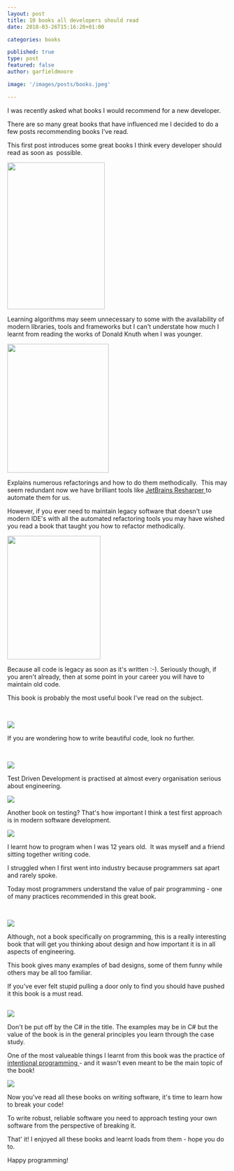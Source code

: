 ```yaml
---
layout: post
title: 10 books all developers should read
date: 2018-03-26T15:16:20+01:00

categories: books

published: true
type: post
featured: false
author: garfieldmoore

image: '/images/posts/books.jpeg'

---
```


I was recently asked what books I would recommend for a new developer.

There are so many great books that have influenced me I decided to do a few posts recommending books I've read.

This first post introduces some great books I think every developer should read as soon as  possible.

<a href="https://www.amazon.co.uk/gp/product/B01AY4ZHKO/ref=as_li_tl?ie=UTF8&camp=1634&creative=6738&creativeASIN=B01AY4ZHKO&linkCode=as2&tag=garfieldmoore-21&linkId=caf975dcb08be8a7120a1eec3d07181d" target="_blank" rel="noopener"><img class=" aligncenter" src="//ws-eu.amazon-adsystem.com/widgets/q?_encoding=UTF8&MarketPlace=GB&ASIN=B01AY4ZHKO&ServiceVersion=20070822&ID=AsinImage&WS=1&Format=_SL250_&tag=garfieldmoore-21" width="223" height="335" border="0" /></a><img style="border:none !important;margin:0!important;" src="//ir-uk.amazon-adsystem.com/e/ir?t=garfieldmoore-21&l=am2&o=2&a=B01AY4ZHKO" alt="" width="1" height="1" border="0" />

Learning algorithms may seem unnecessary to some with the availability of modern libraries, tools and frameworks but I can't understate how much I learnt from reading the works of Donald Knuth when I was younger.

<a href="https://www.amazon.co.uk/gp/product/0201485672/ref=as_li_tl?ie=UTF8&camp=1634&creative=6738&creativeASIN=0201485672&linkCode=as2&tag=garfieldmoore-21&linkId=c54947e1ac187fc76a3b07b8633f2a87" target="_blank" rel="noopener"><img class=" aligncenter" src="//ws-eu.amazon-adsystem.com/widgets/q?_encoding=UTF8&MarketPlace=GB&ASIN=0201485672&ServiceVersion=20070822&ID=AsinImage&WS=1&Format=_SL250_&tag=garfieldmoore-21" width="232" height="294" border="0" /></a><img style="border:none !important;margin:0!important;" src="//ir-uk.amazon-adsystem.com/e/ir?t=garfieldmoore-21&l=am2&o=2&a=0201485672" alt="" width="1" height="1" border="0" />

Explains numerous refactorings and how to do them methodically.  This may seem redundant now we have brilliant tools like <a href="https://www.jetbrains.com/resharper/">JetBrains Resharper </a>to automate them for us.

However, if you ever need to maintain legacy software that doesn't use modern IDE's with all the automated refactoring tools you may have wished you read a book that taught you how to refactor methodically.

<a href="https://www.amazon.co.uk/gp/product/B005OYHF0A/ref=as_li_tl?ie=UTF8&camp=1634&creative=6738&creativeASIN=B005OYHF0A&linkCode=as2&tag=garfieldmoore-21&linkId=dac58744c7f44fbba09ad4463dc51384" target="_blank" rel="noopener"><img class=" aligncenter" src="//ws-eu.amazon-adsystem.com/widgets/q?_encoding=UTF8&MarketPlace=GB&ASIN=B005OYHF0A&ServiceVersion=20070822&ID=AsinImage&WS=1&Format=_SL250_&tag=garfieldmoore-21" width="213" height="282" border="0" /></a><img style="border:none !important;margin:0!important;" src="//ir-uk.amazon-adsystem.com/e/ir?t=garfieldmoore-21&l=am2&o=2&a=B005OYHF0A" alt="" width="1" height="1" border="0" />

Because all code is legacy as soon as it's written :-). Seriously though, if you aren't already, then at some point in your career you will have to maintain old code.

This book is probably the most useful book I've read on the subject.

 

<a href="https://www.amazon.co.uk/gp/product/0132350882/ref=as_li_tl?ie=UTF8&camp=1634&creative=6738&creativeASIN=0132350882&linkCode=as2&tag=garfieldmoore-21&linkId=1dfd284dd9bfa4102cc3d8e7d4633a5e" target="_blank" rel="noopener"><img class=" aligncenter" src="//ws-eu.amazon-adsystem.com/widgets/q?_encoding=UTF8&MarketPlace=GB&ASIN=0132350882&ServiceVersion=20070822&ID=AsinImage&WS=1&Format=_SL250_&tag=garfieldmoore-21" border="0" /></a><img style="border:none !important;margin:0!important;" src="//ir-uk.amazon-adsystem.com/e/ir?t=garfieldmoore-21&l=am2&o=2&a=0132350882" alt="" width="1" height="1" border="0" />

If you are wondering how to write beautiful code, look no further.

 

<a href="https://www.amazon.co.uk/gp/product/0321146530/ref=as_li_tl?ie=UTF8&camp=1634&creative=6738&creativeASIN=0321146530&linkCode=as2&tag=garfieldmoore-21&linkId=6ee28e3234fe85b6e07d5486377677ea" target="_blank" rel="noopener"><img class=" aligncenter" src="//ws-eu.amazon-adsystem.com/widgets/q?_encoding=UTF8&MarketPlace=GB&ASIN=0321146530&ServiceVersion=20070822&ID=AsinImage&WS=1&Format=_SL250_&tag=garfieldmoore-21" border="0" /></a><img style="border:none !important;margin:0!important;" src="//ir-uk.amazon-adsystem.com/e/ir?t=garfieldmoore-21&l=am2&o=2&a=0321146530" alt="" width="1" height="1" border="0" />

Test Driven Development is practised at almost every organisation serious about engineering.

<a href="https://www.amazon.co.uk/gp/product/0321503627/ref=as_li_tl?ie=UTF8&camp=1634&creative=6738&creativeASIN=0321503627&linkCode=as2&tag=garfieldmoore-21&linkId=b21eb870d596f3f9baaaeaadfb09803e" target="_blank" rel="noopener"><img class=" aligncenter" src="//ws-eu.amazon-adsystem.com/widgets/q?_encoding=UTF8&MarketPlace=GB&ASIN=0321503627&ServiceVersion=20070822&ID=AsinImage&WS=1&Format=_SL250_&tag=garfieldmoore-21" border="0" /></a><img style="border:none !important;margin:0!important;" src="//ir-uk.amazon-adsystem.com/e/ir?t=garfieldmoore-21&l=am2&o=2&a=0321503627" alt="" width="1" height="1" border="0" />

Another book on testing? That's how important I think a test first approach is in modern software development.

<a href="https://www.amazon.co.uk/gp/product/0321278658/ref=as_li_tl?ie=UTF8&camp=1634&creative=6738&creativeASIN=0321278658&linkCode=as2&tag=garfieldmoore-21&linkId=8f2275cac6c2196f697855e6380ee54b" target="_blank" rel="noopener"><img class=" aligncenter" src="//ws-eu.amazon-adsystem.com/widgets/q?_encoding=UTF8&MarketPlace=GB&ASIN=0321278658&ServiceVersion=20070822&ID=AsinImage&WS=1&Format=_SL250_&tag=garfieldmoore-21" border="0" /></a><img style="border:none !important;margin:0!important;" src="//ir-uk.amazon-adsystem.com/e/ir?t=garfieldmoore-21&l=am2&o=2&a=0321278658" alt="" width="1" height="1" border="0" />

I learnt how to program when I was 12 years old.  It was myself and a friend sitting together writing code.

I struggled when I first went into industry because programmers sat apart and rarely spoke.

Today most programmers understand the value of pair programming - one of many practices recommended in this great book.

 

<a href="https://www.amazon.co.uk/gp/product/B06XCCZJ4L/ref=as_li_tl?ie=UTF8&camp=1634&creative=6738&creativeASIN=B06XCCZJ4L&linkCode=as2&tag=garfieldmoore-21&linkId=35982260a2ea1efe7f1a40f0fe1d5922" target="_blank" rel="noopener"><img class=" aligncenter" src="//ws-eu.amazon-adsystem.com/widgets/q?_encoding=UTF8&MarketPlace=GB&ASIN=B06XCCZJ4L&ServiceVersion=20070822&ID=AsinImage&WS=1&Format=_SL250_&tag=garfieldmoore-21" border="0" /></a>

Although, not a book specifically on programming, this is a really interesting book that will get you thinking about design and how important it is in all aspects of engineering.

This book gives many examples of bad designs, some of them funny while others may be all too familiar.

If you've ever felt stupid pulling a door only to find you should have pushed it this book is a must read.

<img style="border:none !important;margin:0!important;" src="//ir-uk.amazon-adsystem.com/e/ir?t=garfieldmoore-21&l=am2&o=2&a=B06XCCZJ4L" alt="" width="1" height="1" border="0" />

<a href="https://www.amazon.co.uk/gp/product/0735619492/ref=as_li_tl?ie=UTF8&camp=1634&creative=6738&creativeASIN=0735619492&linkCode=as2&tag=garfieldmoore-21&linkId=dda2be434d6849d7d21537457d46ab1d" target="_blank" rel="noopener"><img class=" aligncenter" src="//ws-eu.amazon-adsystem.com/widgets/q?_encoding=UTF8&MarketPlace=GB&ASIN=0735619492&ServiceVersion=20070822&ID=AsinImage&WS=1&Format=_SL250_&tag=garfieldmoore-21" border="0" /></a><img style="border:none !important;margin:0!important;" src="//ir-uk.amazon-adsystem.com/e/ir?t=garfieldmoore-21&l=am2&o=2&a=0735619492" alt="" width="1" height="1" border="0" />

Don't be put off by the C# in the title. The examples may be in C# but the value of the book is in the general principles you learn through the case study.

One of the most valueable things I learnt from this book was the practice of <a href="https://en.wikipedia.org/wiki/Intentional_programming/">intentional programming </a>- and it wasn't even meant to be the main topic of the book!

<a href="https://www.amazon.co.uk/gp/product/0321194330/ref=as_li_tl?ie=UTF8&camp=1634&creative=6738&creativeASIN=0321194330&linkCode=as2&tag=garfieldmoore-21&linkId=5ac18d08b594be2fd017416831124ed7" target="_blank" rel="noopener"><img class=" aligncenter" src="//ws-eu.amazon-adsystem.com/widgets/q?_encoding=UTF8&MarketPlace=GB&ASIN=0321194330&ServiceVersion=20070822&ID=AsinImage&WS=1&Format=_SL250_&tag=garfieldmoore-21" border="0" /></a><img style="border:none !important;margin:0!important;" src="//ir-uk.amazon-adsystem.com/e/ir?t=garfieldmoore-21&l=am2&o=2&a=0321194330" alt="" width="1" height="1" border="0" />

Now you've read all these books on writing software, it's time to learn how to break your code!

To write robust, reliable software you need to approach testing your own software from the perspective of breaking it.

That' it! I enjoyed all these books and learnt loads from them - hope you do to.

Happy programming!
